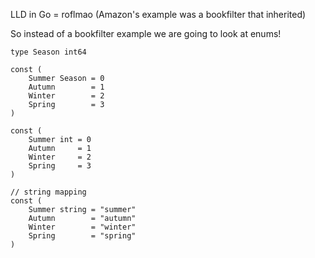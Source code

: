 
LLD in Go = roflmao (Amazon's example was a bookfilter that inherited)

So instead of a bookfilter example we are going to look at enums!

```
type Season int64

const (
	Summer Season = 0
	Autumn        = 1
	Winter        = 2
	Spring        = 3
)

const (
	Summer int = 0
	Autumn     = 1
	Winter     = 2
	Spring     = 3
)

// string mapping
const (
	Summer string = "summer"
	Autumn        = "autumn"
	Winter        = "winter"
	Spring        = "spring"
)


```